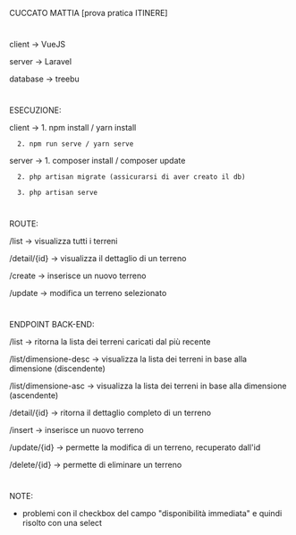 CUCCATO MATTIA [prova pratica ITINERE]
#
client -> VueJS

server -> Laravel

database -> treebu
#
ESECUZIONE:

client -> 
	  1. npm install / yarn install

	  2. npm run serve / yarn serve

server -> 
	  1. composer install / composer update

	  2. php artisan migrate (assicurarsi di aver creato il db)

	  3. php artisan serve
#
ROUTE:

/list -> visualizza tutti i terreni

/detail/{id} -> visualizza il dettaglio di un terreno

/create -> inserisce un nuovo terreno

/update -> modifica un terreno selezionato
#
ENDPOINT BACK-END:

/list -> ritorna la lista dei terreni caricati dal più recente

/list/dimensione-desc -> visualizza la lista dei terreni in base alla dimensione (discendente)

/list/dimensione-asc -> visualizza la lista dei terreni in base alla dimensione (ascendente)

/detail/{id} -> ritorna il dettaglio completo di un terreno

/insert -> inserisce un nuovo terreno

/update/{id} -> permette la modifica di un terreno, recuperato dall'id

/delete/{id} -> permette di eliminare un terreno
#
NOTE:

- problemi con il checkbox del campo "disponibilità immediata" e quindi risolto con una select

